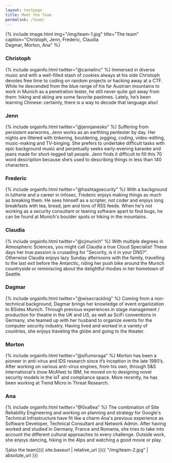 ```yaml
---
layout: textpage
title: Meet the Team
permalink: /team/
---
```


{% include image.html
            img="/img/team-1.jpg"
            title="The team"
            caption="Christoph, Jenn, Frederic, Claudia<br>Dagmar, Morton, Ana" %}



### Christoph
{% include orgainfo.html twitter="@camelinc" %}
Immersed in diverse music and with a well-filled stash of cookies always at his side Christoph devotes free time to coding on random projects or hacking away at a CTF. While he descended from the blue range of his far Austrian mountains to work in Munich as a penetration tester, he still never quite got away from them: hiking and skiing are some favorite pastimes. Lately, he’s been learning Chinese: certainly, there is a way to decode that language also!

### Jenn
{% include orgainfo.html twitter="@jennjanesko" %}
Suffering from persistent earworms, Jenn works as an earthling pentester by day. Her nights are littered with tinkering, bouldering, jogging, coding, video-editing, music-making and TV-binging. She prefers to undertake difficult tasks with epic background music and perpetually seeks early-evening karaoke and jeans made for short-legged tall people. Jenn finds it difficult to fill this 70 word description because she’s used to describing things in less than 140 characters.


### Frederic
{% include orgainfo.html twitter="@hashtagsecurity" %}
With a background in lutherie and a career in infosec, Frederic enjoys making things as much as breaking them. He sees himself as a scripter, not coder and enjoys long breakfasts with tea, bread, jam and tons of RSS feeds. When he's not working as a security consultant or tearing software apart to find bugs, he can be found at Munich's boulder spots or hiking in the mountains.

### Claudia
{% include orgainfo.html twitter="@cjmunich" %}
With multiple degrees in Atmospheric Sciences, you might call Claudia a true Cloud Specialist!   These days her true passion is crusading for "Security, is it in your DNS?".  Otherwise Claudia enjoys lazy Sunday afternoons with the family, travelling to the last exit before the Antarctic, riding her push bike around the Munich countryside or reminiscing about the delightful rhodies in her hometown of Seattle.

### Dagmar
{% include orgainfo.html twitter="@wisecrackling" %}
Coming from a non-technical background, Dagmar brings her knowledge of event organization to BSides Munich. Through previous experiences in stage management / production for theatre in the UK and US, as well as SciFi conventions in Germany, she teamed up with her husband to organize events for the computer security industry. Having lived and worked in a variety of countries, she enjoys traveling the globe and going to the theater.

### Morton
{% include orgainfo.html twitter="@sifumoraga" %}
Morton has been a pioneer in anti-virus and IDS research since it’s inception in the late 1980’s. After working on various anti-virus engines, from his own, through S&S International's (now McAfee) to IBM, he moved on to designing novel security models in the IoT and compliance space. More recently, he has been working at Trend Micro in Threat Research.

### Ana
{% include orgainfo.html twitter="@0xa6ea" %}
The combination of Site Reliability Engineering and working on planning and strategy for Google's Technical Infrastructure have fit like a charm Ana's previous experience as Software Developer, Technical Consultant and Network Admin. After having worked and studied in Germany, France and Romania, she tries to take into account the different cultural approaches to every challenge. Outside work, she enjoys dancing, hiking in the Alps and watching a good movie or play.

![also the team]({{ site.baseurl | relative_url }}{{ "/img/team-2.jpg" | absolute_url }})

